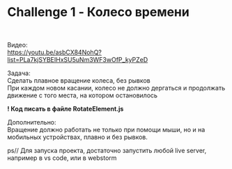 # Challenge 1 - Колесо времени
<br>

Видео:<br>
https://youtu.be/asbCX84NohQ?list=PLa7kjSYBEIHxSU5uNm3WF3wOfP_kyPZeD

Задача:<br>
Сделать плавное вращение колеса, без рывков<br>
При каждом новом касании, колесо не должно дергаться и продолжать движение с того места, на котором остановилось<br>

<b>! Код писать в файле RotateElement.js</b>

Дополнительно:<br>
Вращение должно работать не только при помощи мыши, но и на мобильных устройствах, плавно и без рывков.

ps//
Для запуска проекта, достаточно запустить любой live server, например в vs code, или в webstorm
